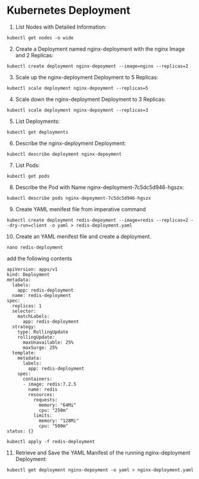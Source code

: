 # Kubernetes Deployment

1. List Nodes with Detailed Information:
```
kubectl get nodes -o wide
```

2. Create a Deployment named nginx-deployment with the nginx Image and 2 Replicas:
```
kubectl create deployment nginx-depoyment --image=nginx --replicas=2
```

3. Scale up the nginx-deployment Deployment to 5 Replicas:
```
kubectl scale deployment nginx-depoyment --replicas=5
```

4. Scale down the nginx-deployment Deployment to 3 Replicas:
```
kubectl scale deployment nginx-depoyment --replicas=3
```

5. List Deployments:
```
kubectl get deployments
```

6. Describe the nginx-deployment Deployment:
```
kubectl describe deployment nginx-depoyment
```

7. List Pods:
```
kubectl get pods
```

8. Describe the Pod with Name nginx-deployment-7c5dc5d946-hgszx:
```
kubectl describe pods nginx-depoyment-7c5dc5d946-hgszx
```

9. Create YAML menifest file from imperative command
```
kubectl create deployment redis-depoyment --image=redis --replicas=2 --dry-run=client -o yaml > redis-deployment.yaml
```

10. Create an YAML menifest file and create a deployment.   

```
nano redis-deployment 
```
add the following contents
```
apiVersion: apps/v1
kind: Deployment
metadata:
  labels:
    app: redis-deployment
  name: redis-deployment
spec:
  replicas: 1
  selector:
    matchLabels:
      app: redis-deployment
  strategy:
    type: RollingUpdate
    rollingUpdate:
      maxUnavailable: 25%
      maxSurge: 25%
  template:
    metadata:
      labels:
        app: redis-deployment
    spec:
      containers:
      - image: redis:7.2.5
        name: redis
        resources:
          requests:
            memory: "64Mi"
            cpu: "250m"
          limits:
            memory: "128Mi"
            cpu: "500m"
status: {}

```
```
kubectl apply -f redis-deployment
```

11. Retrieve and Save the YAML Manifest of the running nginx-deployment Deployment:
```
kubectl get deployment nginx-depoyment -o yaml > nginx-deployment.yaml
```

